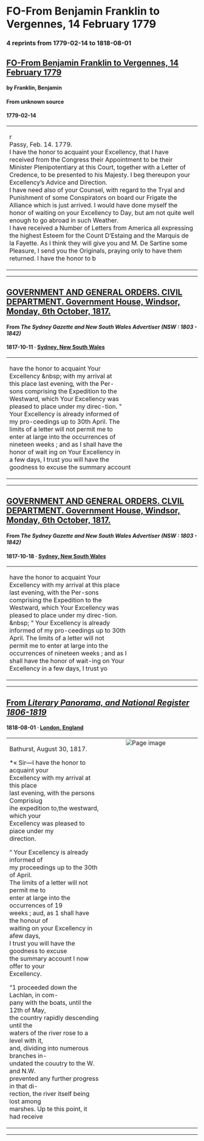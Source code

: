 
# FO-From Benjamin Franklin to Vergennes, 14 February 1779

### 4 reprints from 1779-02-14 to 1818-08-01

## [FO-From Benjamin Franklin to Vergennes, 14 February 1779](https://founders.archives.gov/documents/Franklin/01-28-02-0452)

#### by Franklin, Benjamin

#### From unknown source

#### 1779-02-14

<table style="width: 100%;"><tr><td style="width: 50%">

r  
Passy, Feb. 14. 1779.  
I have the honor to acquaint your Excellency, that I have received from the Congress their Appointment to be their Minister Plenipotentiary at this Court, together with a Letter of Credence, to be presented to his Majesty. I beg thereupon your Excellency’s Advice and Direction.  
I have need also of your Counsel, with regard to the Tryal and Punishment of some Conspirators on board our Frigate the Alliance which is just arrived. I would have done myself the honor of waiting on your Excellency to Day, but am not quite well enough to go abroad in such Weather.  
I have received a Number of Letters from America all expressing the highest Esteem for the Count D’Estaing and the Marquis de la Fayette. As I think they will give you and M. De Sartine some Pleasure, I send you the Originals, praying only to have them returned. I have the honor to b
</td></tr></table>

---

## [GOVERNMENT AND GENERAL ORDERS. CIVIL DEPARTMENT. Government House, Windsor, Monday, 6th October, 1817.](http://trove.nla.gov.au/ndp/del/article/2177513)

#### From _The Sydney Gazette and New South Wales Advertiser (NSW : 1803 - 1842)_

#### 1817-10-11 &middot; [Sydney, New South Wales](http://dbpedia.org/resource/Sydney)

<table style="width: 100%;"><tr><td style="width: 50%">

  
have the honor to acquaint Your  
Excellency &amp;nbsp; with my arrival at  
this place last evening, with the Per-  
sons comprising the Expedition to the  
Westward, which Your Excellency was  
pleased to place under my direc-tion. &quot;  
Your Excellency is already informed of  
my pro-ceedings up to 30th April. The  
limits of a letter will not permit me to  
enter at large into the occurrences of  
nineteen weeks ; and as I shall have the  
honor of wait ing on Your Excellency in  
a few days, I trust you will have the  
goodness to excuse the summary account 
</td></tr></table>

---

## [GOVERNMENT AND GENERAL ORDERS. CLVIL DEPARTMENT. Government House, Windsor, Monday, 6th October, 1817.](http://trove.nla.gov.au/ndp/del/article/2177531)

#### From _The Sydney Gazette and New South Wales Advertiser (NSW : 1803 - 1842)_

#### 1817-10-18 &middot; [Sydney, New South Wales](http://dbpedia.org/resource/Sydney)

<table style="width: 100%;"><tr><td style="width: 50%">

  
have the honor to acquaint Your  
Excellency with my arrival at this place  
last evening, with the Per-sons  
comprising the Expedition to the  
Westward, which Your Excellency was  
pleased to place under my direc-tion.  
&amp;nbsp; &quot; Your Excellency is already  
informed of my pro-ceedings up to 30th  
April. The limits of a letter will not  
permit me to enter at large into the  
occurrences of nineteen weeks ; and as I  
shall have the honor of wait-ing on Your  
Excellency in a few days, I trust yo
</td></tr></table>

---

## [From _Literary Panorama, and National Register 1806-1819_](https://archive.org/details/sim_literary-panorama-and-national-register_1818-08_8_47/page/n65/mode/1up?view=theater)

#### 1818-08-01 &middot; [London, England](http://dbpedia.org/resource/London)

<table style="width: 100%;"><tr><td style="width: 50%">

  
  
Bathurst, August 30, 1817.  
  
*« Sir—I have the honor to acquaint your  
Excellency with my arrival at this place  
last evening, with the persons Comprisiug  
ihe expedition to,the westward, which your  
Excellency was pleased to piace under my  
direction.  
  
“ Your Excellency is already informed of  
my proceedings up to the 30th of April.  
The limits of a letter will not permit me to  
enter at large into the occurrences of 19  
weeks ; aud, as 1 shall have the honour of  
waiting on your Excellency in afew days,  
I trust you will have the goodness to excuse  
the summary account I now offer to your  
Excellency.  
  
“1 proceeded down the Lachlan, in com-  
pany with the boats, until the 12th of May,  
the country rapidly descending until the  
waters of the river rose to a level with it,  
and, dividing into numerous branches in-  
undated the couutry to the W. and N.W.  
prevented any further progress in that di-  
rection, the river itself being lost among  
marshes. Up te this point, it had receive
</td><td style="width: 50%; max-height: 75%; margin: auto; display: block;">
<img alt="Page image" src="https://iiif.archive.org/iiif/sim_literary-panorama-and-national-register_1818-08_8_47&#0036;65/pct:56.899642,15.928726,34.856631,29.535637/,600/0/default.jpg"/>
</td>
</tr></table>

---

